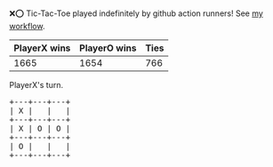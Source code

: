 :x::o: Tic-Tac-Toe played indefinitely by github action runners! See [my workflow](.github/workflows/play.yaml).

|PlayerX wins|PlayerO wins|Ties|
|-|-|-|
|1665|1654|766|

PlayerX's turn.

<pre>
+---+---+---+
| X |   |   |
+---+---+---+
| X | O | O |
+---+---+---+
| O |   |   |
+---+---+---+
</pre>